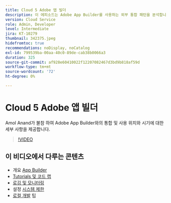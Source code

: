 ```yaml
---
title: Cloud 5 Adobe 앱 빌더
description: 이 에피소드는 Adobe App Builder를 사용하는 외부 통합 패턴을 분석합니다
version: Cloud Service
role: Admin, Developer
level: Intermediate
jira: KT-10279
thumbnail: 342375.jpeg
hidefromtoc: true
recommendations: noDisplay, noCatalog
exl-id: 799539ba-00aa-40c0-89de-cab38b0066a3
duration: 325
source-git-commit: af928e60410022f12207082467d3bd9b818af59d
workflow-type: tm+mt
source-wordcount: '72'
ht-degree: 0%

---
```


# Cloud 5 Adobe 앱 빌더

Amol Anand가 불참 하여 Adobe App Builder와의 통합 및 사용 위치와 시기에 대한 세부 사항을 제공합니다.

>[!VIDEO](https://video.tv.adobe.com/v/342375?quality=12&learn=on)

## 이 비디오에서 다루는 콘텐츠

+ 개요 [App Builder](https://developer.adobe.com/app-builder/docs/overview/)
+ [Tutorials 및 코드 랩](https://developer.adobe.com/app-builder/docs/resources/)
+ [로깅 및 모니터링](https://adobedocs.github.io/adobeio-runtime/guides/logging_monitoring.html#retrieving-activations-for-blocking-successful-calls)
+ 설정 [시스템 제한](https://adobedocs.github.io/adobeio-runtime/guides/system_settings.html)
+ [로컬 개발](https://developer.adobe.com/app-builder/docs/resources/debugging/) 팁

